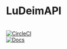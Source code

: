 # LuDeimAPI 
<br> [![CircleCI](https://circleci.com/gh/Topl/LuDeimAPI/tree/master.svg?style=shield)](https://circleci.com/gh/Topl/LuDeimAPI/tree/master)
<br> [![Docs](https://readthedocs.org/projects/ludeimapi/badge/?version=latest&style=flat)](https://ludeimapi.readthedocs.io/en/latest/)

